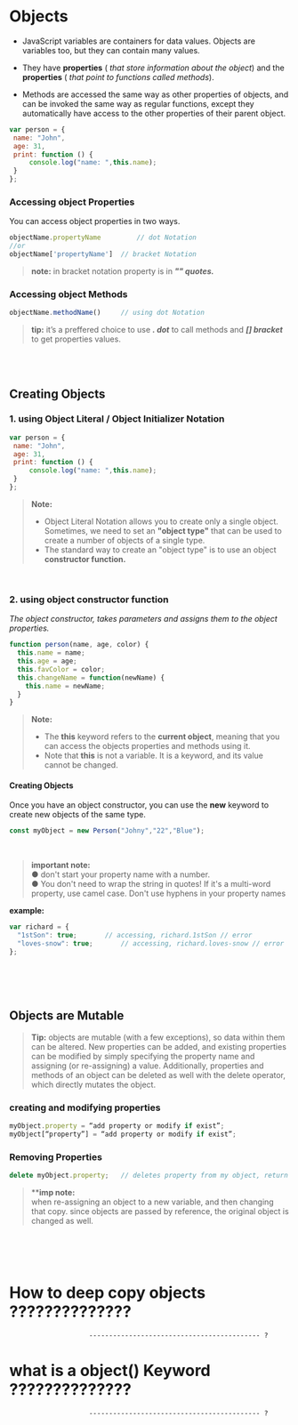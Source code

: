 # Objects

- JavaScript variables are containers for data values. Objects are variables too, but they can contain many values. 

- They have <b>properties</b> ( <em>that store information about the object</em>) and the <b>properties</b> ( <em>that point to functions called methods</em>). 

- Methods are accessed the same way as other properties of objects, and can be invoked the same way as regular functions, except they automatically have access to the other properties of their parent object.

```js
var person = {
 name: "John", 
 age: 31,
 print: function () {
     console.log("name: ",this.name);
 }
};
```

### Accessing object Properties
You can access object properties in two ways.
```js
objectName.propertyName 		// dot Notation
//or
objectName['propertyName']	// bracket Notation
```

> <b>note:</b> in bracket notation property is in <b><em>"" quotes.</em></b>


### Accessing object Methods
```js
objectName.methodName()		// using dot Notation
```


> <b>tip:</b> it’s a preffered choice to use <b><em>. dot</em></b> to call methods and <b><em>[] bracket</em></b> to get properties values.



<br/>


<br/>



## Creating Objects

### 1. using Object Literal / Object Initializer Notation
```js
var person = {
 name: "John", 
 age: 31,
 print: function () {
     console.log("name: ",this.name);
 }
};
```

> <b>Note: </b> <br/>
>- Object Literal Notation allows you to create only a single object.
Sometimes, we need to set an <b>"object type"</b> that can be used to create a number of objects of a single type.<br/>
>- The standard way to create an "object type" is to use an object <b>constructor function.</b>


<br/>


### 2. using object constructor function
<em>The object constructor, takes parameters and assigns them to the object properties.</em>
```js
function person(name, age, color) {
  this.name = name;
  this.age = age;
  this.favColor = color;
  this.changeName = function(newName) {
    this.name = newName;
  }
}
```

> <b>Note:</b> <br/>
> - The <b>this</b> keyword refers to the <b>current object</b>, meaning that you can access the objects properties and methods using it.<br/>
> - Note that <b>this</b> is not a variable. It is a keyword, and its value cannot be changed.


#### Creating Objects
Once you have an object constructor, you can use the <b>new</b> keyword to create new objects of the same type.
```js
const myObject = new Person("Johny","22","Blue");
```


<br/>



> <b> important note:</b> <br/>
> ●	don't start your property name with a number. <br/>
> ●	You don't need to wrap the string in quotes! If it's a multi-word property, use camel case. Don't use hyphens in your property names

<b>example:</b>
```js
var richard = {
  "1stSon": true;		// accessing, richard.1stSon // error
  "loves-snow": true;		// accessing, richard.loves-snow // error
};
```


<br/>


<br/>


<br/>


## Objects are Mutable
> <b>Tip:</b> objects are mutable (with a few exceptions), so data within them can be altered. New properties can be added, and existing properties can be modified by simply specifying the property name and assigning (or re-assigning) a value. Additionally, properties and methods of an object can be deleted as well with the delete operator, which directly mutates the object.

### creating and modifying properties
```js
myObject.property = “add property or modify if exist”;
myObject[“property”] = “add property or modify if exist”;
```

### Removing Properties
```js
delete myObject.property;	// deletes property from my object, return true if successful
```


> **<b>imp note:</b> <br/>
> when re-assigning an object to a new variable, and then changing that copy. since objects are passed by reference, the original object is changed as well.  



<br/>


<br/>


<br/>


# How to deep copy objects ??????????????	
						------------------------------------------- ?

# what is a object() Keyword ??????????????	
						------------------------------------------- ?



